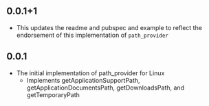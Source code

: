## 0.0.1+1
* This updates the readme and pubspec and example to reflect the endorsement of this implementation of `path_provider`

## 0.0.1

* The initial implementation of path_provider for Linux
  * Implements getApplicationSupportPath, getApplicationDocumentsPath, getDownloadsPath, and getTemporaryPath
  
